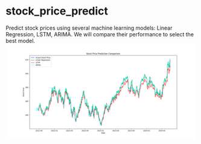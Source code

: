 # stock_price_predict
Predict stock prices using several machine learning models: Linear Regression, LSTM, ARIMA. We will compare their performance to select the best model.
![Model Performance Metrics](model_performances.png)

